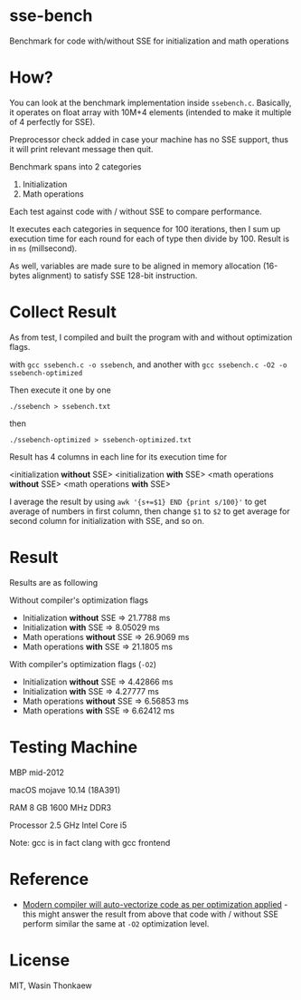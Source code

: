# sse-bench
Benchmark for code with/without SSE for initialization and math operations

# How?

You can look at the benchmark implementation inside `ssebench.c`.
Basically, it operates on float array with 10M+4 elements (intended to make it multiple of 4 perfectly for SSE).

Preprocessor check added in case your machine has no SSE support, thus it will print relevant message then quit.

Benchmark spans into 2 categories

1. Initialization
2. Math operations

Each test against code with / without SSE to compare performance.

It executes each categories in sequence for 100 iterations, then I sum up execution time for each round for each of type then divide by 100. Result is in `ms` (millsecond).

As well, variables are made sure to be aligned in memory allocation (16-bytes alignment) to satisfy SSE 128-bit instruction.

# Collect Result

As from test, I compiled and built the program with and without optimization flags.

with `gcc ssebench.c -o ssebench`, and another with `gcc ssebench.c -O2 -o ssebench-optimized`

Then execute it one by one

`./ssebench > ssebench.txt`

then

`./ssebench-optimized > ssebench-optimized.txt`

Result has 4 columns in each line for its execution time for

<initialization **without** SSE> <initialization **with** SSE> <math operations **without** SSE> <math operations **with** SSE>

I average the result by using `awk '{s+=$1} END {print s/100}'` to get average of numbers in first column, then change `$1` to `$2` to get average for second column for initialization with SSE, and so on.

# Result

Results are as following

Without compiler's optimization flags
* Initialization **without** SSE => 21.7788 ms
* Initialization **with** SSE => 8.05029 ms
* Math operations **without** SSE => 26.9069 ms
* Math operations **with** SSE => 21.1805 ms

With compiler's optimization flags (`-O2`)
* Initialization **without** SSE => 4.42866 ms
* Initialization **with** SSE => 4.27777 ms
* Math operations **without** SSE => 6.56853 ms
* Math operations **with** SSE => 6.62412 ms

# Testing Machine

MBP mid-2012 

macOS mojave 10.14 (18A391) 

RAM 8 GB 1600 MHz DDR3 

Processor 2.5 GHz Intel Core i5

Note: gcc is in fact clang with gcc frontend

# Reference

- [Modern compiler will auto-vectorize code as per optimization applied](https://stackoverflow.com/a/50786881/571227) - this might answer the result from above that code with / without SSE perform similar the same at `-O2` optimization level.

# License
MIT, Wasin Thonkaew
